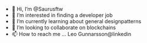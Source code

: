 - 👋 Hi, I’m @Saurusftw
- 👀 I’m interested in finding a developer job
- 🌱 I’m currently learning about general designpatterns
- 💞️ I’m looking to collaborate on blockchains
- 📫 How to reach me ... Leo Gunnarsson@linkedin

<!---
Saurusftw/Saurusftw is a ✨ special ✨ repository because its `README.md` (this file) appears on your GitHub profile.
You can click the Preview link to take a look at your changes.
--->
